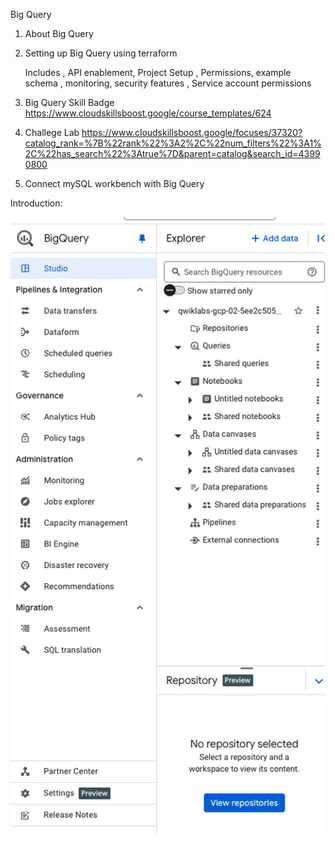 Big Query

1. About Big Query
2. Setting up Big Query using terraform 

    Includes , API enablement, Project Setup , Permissions, example schema , monitoring, security features , Service account permissions 

3. Big Query Skill Badge 
    https://www.cloudskillsboost.google/course_templates/624

4. Challege Lab
    https://www.cloudskillsboost.google/focuses/37320?catalog_rank=%7B%22rank%22%3A2%2C%22num_filters%22%3A1%2C%22has_search%22%3Atrue%7D&parent=catalog&search_id=43990800

5. Connect mySQL workbench with Big Query 


Introduction: 

![alt text](image.png)